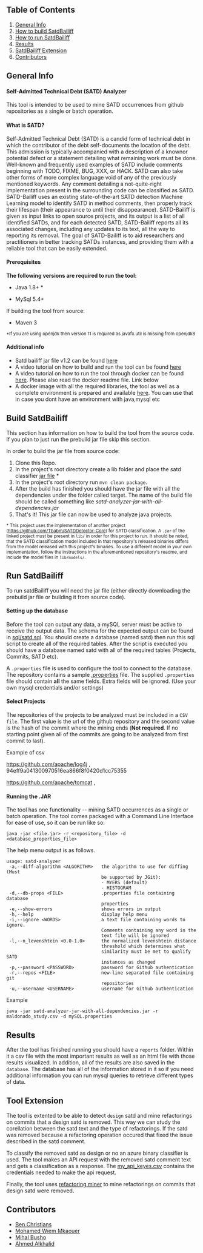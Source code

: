 ## Table of Contents
1. [ General Info ](#info)
2. [ How to build SatdBailiff ](#build)
3. [ How to run SatdBailiff ](#run)
4. [ Results ](#results)
5. [ SatdBailiff Extension ](#extention)
6. [ Contributors ](#contributors)


<a name="info"></a>
## General Info  
#### Self-Admitted Technical Debt (SATD) Analyzer
This tool is intended to be used to mine SATD occurrences from
github repositories as a single or batch operation. 


#### What is SATD?

Self-Admitted Technical Debt (SATD) is a candid form of technical debt in which the contributor of the debt self-documents the location of the debt. This admission is typically accompanied with a description of a knownor potential defect or a statement detailing what remaining work must be done.  Well-known and frequently used examples of SATD include comments beginning with TODO, FIXME, BUG, XXX, or HACK. SATD can also take other forms of more complex language void of any of the previously mentioned keywords.  Any comment  detailing  a not-quite-right implementation  present  in  the  surrounding  code  can  be  classified  as SATD. SATD-Bailiff uses an existing state-of-the-art SATD detection Machine Learning model to identify SATD in method comments, then properly track their lifespan (their appearance to until their disappearance). SATD-Bailiff is given as input links to open source projects, and its output is a list of all identified SATDs, and for each detected SATD, SATD-Bailiff reports all its associated changes, including any updates to its text, all the way to reporting its removal. The goal of SATD-Bailiff is to aid researchers and practitioners in better tracking SATDs instances, and providing them with a reliable tool that can be easily extended.

#### Prerequisites
**The following versions are required to run the tool:**
* Java 1.8+ *

* MySql 5.4+

If building the tool from source:
* Maven 3


<sub>*If you are using openjdk then version 11 is required as javafx.util is missing from openjdk8 <sub>

#### Additional info
- Satd bailiff jar file v1.2 can be found [here](https://github.com/smilevo/SATDBailiff/releases/download/1.2/satd-analyzer-jar-with-all-dependencies.jar)
- A video tutorial on how to build and run the tool can be found [here](https://www.youtube.com/watch?v=DDzZOX1Vil4&feature=youtu.be) 
- A video tutorial on how to run the tool through docker can be found [here](https://www.youtube.com/watch?v=T5H_uAqwipQ&feature=youtu.be). Please also read the docker readme file. Link below 
- A docker image with all the required libraries, the tool as well as a complete environment is prepared and available [here](https://hub.docker.com/r/mihalbsh/satdbailiff). 
You can use that in case you dont have an environment with java,mysql etc

<a name="build"></a>
## Build SatdBailiff
This section has information on how to build the tool from the source code. If you plan to just run the 
prebuild jar file skip this section.

In order to build the jar file from source code:

1) Clone this Repo. 
2) In the project's root directory create a lib folder and place the satd classifier  [jar file](https://github.com/Tbabm/SATDDetector-Core/releases/download/v0.1/satd_detector.jar) *
3) In the project's root directory run `mvn clean package`. 
4) After the build has finished you should have the jar file with all the dependencies under the folder called target. The name of the build file should be called something like *satd-analyzer-jar-with-all-dependencies.jar*
5) That's it! This jar file can now be used to analyze java projects. 

<sub>* This project uses the implementation of another project (https://github.com/Tbabm/SATDDetector-Core) for SATD 
classification. A `.jar` of the linked project must be present in `lib/` in order for
this project to run. It should be noted, that the SATD classification model included
in that repository's released binaries differs from the model released with
this project's binaries. To use a different model in your own implementation,
follow the instructions in the aforementioned repository's readme,
and include the model files in `lib/models/`.<sub>
 

<a name="run"></a>
## Run SatdBailiff
To run satdBailiff you will need the jar file (either directly downloading the prebuild jar file or building it from source code).

#### Setting up the database
Before the tool can output any data, a mySQL server must be active to
receive the output data. The schema for the expected output can be found
in [sql/satd.sql](sql/satd.sql). You should create a database (named satd) then run this sql script to create all of the required tables.
After the script is executed you should have a database named satd with all of the required tables (Projects, Commits, SATD etc).

A `.properties` file is used to configure the
tool to connect to the database. The repository contains a
sample [.properties](mySQL.properties) file. The supplied 
`.properties` file should contain **all** the same fields. Extra fields will
be ignored. (Use your own mysql credentials and/or settings)

#### Select Projects 
The repositories of the projects to be analyzed must be included in a `CSV file`. The first value is the url of the github repository and the second value
is the hash of the commit where the mining ends (**Not required**. If no starting point given all of the commits are going to be analyzed from first commit to last). 

Example of csv

https://github.com/apache/log4j , 94eff9a041300970516ea866f8f0420d1cc75355

https://github.com/apache/tomcat , 


#### Running the .JAR
The tool has one functionality -- mining SATD occurrences as a single
or batch operation. The tool comes packaged with a Command Line Interface
for ease of use, so it can be run like so:

```
java -jar <file.jar> -r <repository_file> -d <database_properties_file>
```

The help menu output is as follows.

```
usage: satd-analyzer
 -a,--diff-algorithm <ALGORITHM>   the algorithm to use for diffing (Must
                                   be supported by JGit):
                                   - MYERS (default)
                                   - HISTOGRAM
 -d,--db-props <FILE>              .properties file containing database
                                   properties
 -e,--show-errors                  shows errors in output
 -h,--help                         display help menu
 -i,--ignore <WORDS>               a text file containing words to ignore.
                                   Comments containing any word in the
                                   text file will be ignored
 -l,--n_levenshtein <0.0-1.0>      the normalized levenshtein distance
                                   threshold which determines what
                                   similarity must be met to qualify SATD
                                   instances as changed
 -p,--password <PASSWORD>          password for Github authentication
 -r,--repos <FILE>                 new-line separated file containing git
                                   repositories
 -u,--username <USERNAME>          username for Github authentication
```

Example
```
java -jar satd-analyzer-jar-with-all-dependencies.jar -r maldonado_study.csv -d mySQL.properties
```

<a name="results"></a>
## Results
After the tool has finished running you should have a `reports` folder. Within it a csv file with the most important results as well as an html file with those results visualized.
In addition, all of the results are also saved in the `database`. The database has all of the information stored in it so if you need additional information you can run mysql queries to retrieve different types of data.

<a name="extention"></a>
## Tool Extension
The tool is extented to be able to detect `design` satd and mine refactorings on commits that a design satd is removed.
This way we can study the corellation between the satd text and the type of refactorings. If the satd was removed because a refactoring operation occured that fixed the issue described in the satd comment.

To classify the removed satd as design or no an azure binary classifier is used. The tool makes an API request with the removed satd comment text and 
gets a classification as a response. The [my_api_keyes.csv](my_api_keyes.csv) contains the credentials needed to make the api request.

Finally, the tool uses [refactoring miner](https://github.com/tsantalis/RefactoringMiner) to mine refactorings on commits that design satd were removed.

<a name="contributors"></a>
## Contributors
- [Ben Christians](https://github.com/bbchristians)
- [Mohamed Wiem Mkaouer](https://github.com/mkaouer)
- [Mihal Busho](https://github.com/michaelbusho)
- [Ahmed Alkhalid](https://github.com/ahalk1)

